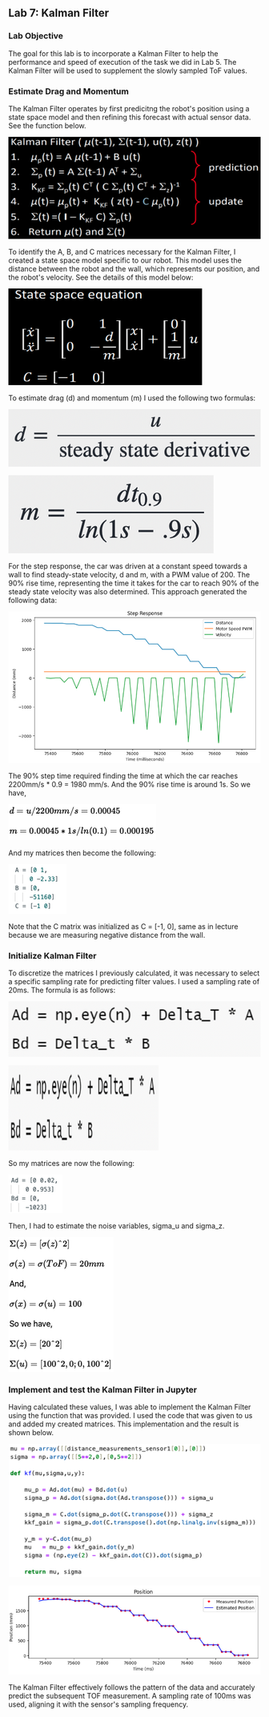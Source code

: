 ## Lab 7: Kalman Filter

### Lab Objective

The goal for this lab is to incorporate a Kalman Filter to help the performance and speed of execution of the task we did in Lab 5. The Kalman Filter will be used to supplement the slowly sampled ToF values.

### Estimate Drag and Momentum

The Kalman Filter operates by first predicitng the robot's position using a state space model and then refining this forecast with actual sensor data. See the function below.

![advert](https://github.com/segergabriel/FastRobots/blob/main/images/7KF1.png?raw=true)

To identify the A, B, and C matrices necessary for the Kalman Filter, I created a state space model specific to our robot. This model uses the distance between the robot and the wall, which represents our position, and the robot's velocity. See the details of this model below:

![advert](https://github.com/segergabriel/FastRobots/blob/main/images/7KF2.png?raw=true)

To estimate drag (d) and momentum (m) I used the following two formulas:

![advert](https://github.com/segergabriel/FastRobots/blob/main/images/7d.png?raw=true)

![advert](https://github.com/segergabriel/FastRobots/blob/main/images/7m.png?raw=true)

For the step response, the car was driven at a constant speed towards a wall to find steady-state velocity, d and m, with a PWM value of 200. The 90% rise time, representing the time it takes for the car to reach 90% of the steady state velocity was also determined. This approach generated the following data:

![advert](https://github.com/segergabriel/FastRobots/blob/main/images/7fig1.png?raw=true)

The 90% step time required finding the time at which the car reaches 2200mm/s * 0.9 = 1980 mm/s. And the 90% rise time is around 1s. So we have,

![advert](https://github.com/segergabriel/FastRobots/blob/main/images/7math.png?raw=true)

And my matrices then become the following:

![advert](https://github.com/segergabriel/FastRobots/blob/main/images/7abc.png?raw=true)

Note that the C matrix was initialized as C = [-1, 0], same as in lecture because we are measuring negative distance from the wall.

### Initialize Kalman Filter

To discretize the matrices I previously calculated, it was necessary to select a specific sampling rate for predicting filter values. I used a sampling rate of 20ms. The formula is as follows:

![advert](https://github.com/segergabriel/FastRobots/blob/main/images/7initKF.png?raw=true)

<img src="https://github.com/segergabriel/FastRobots/blob/main/images/7initKF.png?raw=true" width="300" height="170">


So my matrices are now the following:

![advert](https://github.com/segergabriel/FastRobots/blob/main/images/7ad.png?raw=true)

Then, I had to estimate the noise variables, sigma_u and sigma_z.

![advert](https://github.com/segergabriel/FastRobots/blob/main/images/7math2.png?raw=true)

### Implement and test the Kalman Filter in Jupyter

Having calculated these values, I was able to implement the Kalman Filter using the function that was provided. I used the code that was given to us and added my created matrices. This implementation and the result is shown below. 

![advert](https://github.com/segergabriel/FastRobots/blob/main/images/7code.png?raw=true)

![advert](https://github.com/segergabriel/FastRobots/blob/main/images/7est.png?raw=true)

The Kalman Filter effectively follows the pattern of the data and accurately predict the subsequent TOF measurement. A sampling rate of 100ms was used, aligning it with the sensor's sampling frequency.
